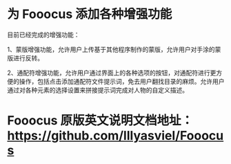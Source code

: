 # 为 Fooocus 添加各种增强功能

目前已经完成的增强功能：

1、蒙版增强功能，允许用户上传基于其他程序制作的蒙版，允许用户对手涂的蒙版进行反转。

2、通配符增强功能，允许用户通过界面上的各种选项的按钮，对通配符进行更方便的操作，包括点击添加通配符文件提示词，免去用户翻找目录的麻烦。允许用户通过对各种元素的选择设置来拼接提示词完成对人物的自定义描述。

# Fooocus 原版英文说明文档地址：https://github.com/lllyasviel/Fooocus
